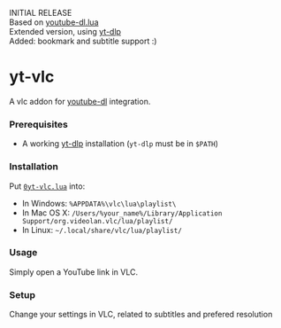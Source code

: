 INITIAL RELEASE<br>
Based on <a href="https://github.com/mjasny/vlc-youtubeDL">youtube-dl.lua</a><br>
Extended version, using <a href="https://github.com/yt-dlp/yt-dlp">yt-dlp</a><br>
Added: bookmark and subtitle support :)<br>

# yt-vlc
A vlc addon for [youtube-dl](http://ytdl-org.github.io/youtube-dl/) integration.

### Prerequisites
- A working <a href="https://github.com/yt-dlp/yt-dlp">yt-dlp</a> installation (`yt-dlp` must be in `$PATH`)

### Installation
Put [`0yt-vlc.lua`](https://raw.githubusercontent.com/donisos1146/yt-vlc/refs/heads/main/0yt-dlp.lua) into:
- In Windows: `%APPDATA%\vlc\lua\playlist\`
- In Mac OS X: `/Users/%your_name%/Library/Application Support/org.videolan.vlc/lua/playlist/`
- In Linux: `~/.local/share/vlc/lua/playlist/`

### Usage
Simply open a YouTube link in VLC.

### Setup
Change your settings in VLC, related to subtitles and prefered resolution
 
